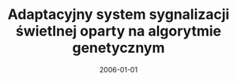 ---
# Documentation: https://wowchemy.com/docs/managing-content/

title: Adaptacyjny system sygnalizacji świetlnej oparty na algorytmie genetycznym
subtitle: ''
summary: ''
authors:
- kwasnicka
- Michał Stanek
tags: []
categories: []
date: '2006-01-01'
lastmod: 2022-10-07T05:00:28Z
featured: false
draft: false

# Featured image
# To use, add an image named `featured.jpg/png` to your page's folder.
# Focal points: Smart, Center, TopLeft, Top, TopRight, Left, Right, BottomLeft, Bottom, BottomRight.
image:
  caption: ''
  focal_point: ''
  preview_only: false

# Projects (optional).
#   Associate this post with one or more of your projects.
#   Simply enter your project's folder or file name without extension.
#   E.g. `projects = ["internal-project"]` references `content/project/deep-learning/index.md`.
#   Otherwise, set `projects = []`.
projects: []
publishDate: '2022-10-07T05:00:27.605802Z'
publication_types:
- '6'
abstract: ''
publication: '*Inżynieria wiedzy i systemy ekspertowe. Pod red. A. Grzecha.*'
---